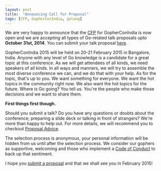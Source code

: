 ```yaml
---
layout: post
title:  "Announcing Call for Proposal"
tags: [CFP, GopherConIndia, golang]
---
```



We are very happy to announce that the [CFP](http://www.gophercon.in/call-for-proposal/) for GopherConIndia is now open and we are accepting all types of Go-related talk proposals upto **October 31st, 2014**. You can submit your talk proposal [here](https://docs.google.com/forms/d/1WlCvI8E0WFdcZ9G7XeJm_QJykRzemNl9GJ39kVwN7WM/viewform). 

GopherConIndia 2015 will be held on 20-21 February 2015 in Bangalore, India. Anyone with any level of Go knowledge is a candidate for a great topic at this conference. As we will get attendees of all kinds, we need speakers of all kinds. In all ways and manners, we will try to assemble the most diverse conference we can, and we do that with your help. As for the topic, that's up to you. We want something for everyone. We want the hot topics in the community right now. We also want the hot topics for the future. Where is Go going? You tell us. You're the people who make those decisions and we want to share them.

 __First things first though.__  

Should you submit a talk? Do you have any questions or doubts about the conference; preparing a slide deck or talking in front of strangers? We're more than happy to help out. For more details, we will recommend you to checkout [Proposal Advice](http://www.gophercon.in/proposal-advice/).

The selection process is anonymous, your personal information will be hidden from us until after the selection process. We consider our gophers as supportive, welcoming and those who implement a [Code of Conduct](http://www.gophercon.in/code-of-conduct/) to back up that sentiment.

I hope you [submit a proposal](https://docs.google.com/forms/d/1WlCvI8E0WFdcZ9G7XeJm_QJykRzemNl9GJ39kVwN7WM/viewform) and that we shall see you in February 2015!
